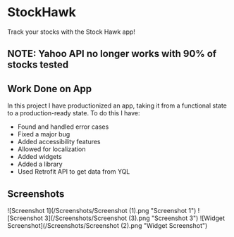 # StockHawk
Track your stocks with the Stock Hawk app!

## NOTE: Yahoo API no longer works with 90% of stocks tested

## Work Done on App
 In this project I have productionized an app, taking it from a functional state to a production-ready state. To do this I have:
 
 * Found and handled error cases
 * Fixed a major bug
 * Added accessibility features
 * Allowed for localization
 * Added widgets
 * Added a library
 * Used Retrofit API to get data from YQL
 
## Screenshots
![Screenshot 1](/Screenshots/Screenshot (1).png "Screenshot 1")
![Screenshot 3](/Screenshots/Screenshot (3).png "Screenshot 3")
![Widget Screenshot](/Screenshots/Screenshot (2).png "Widget Screenshot")
